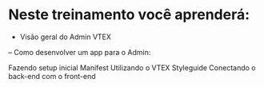 # Neste treinamento você aprenderá:

- Visão geral do Admin VTEX

– Como desenvolver um app para o Admin:

Fazendo setup inicial Manifest
Utilizando o VTEX Styleguide
Conectando o back-end com o front-end